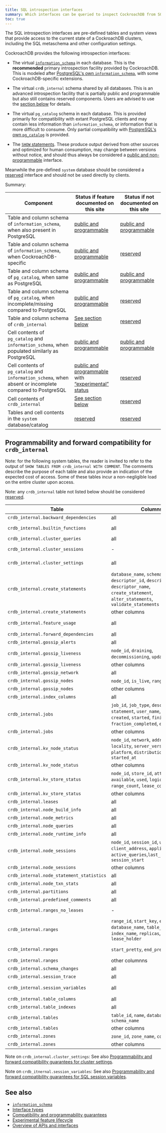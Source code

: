 ```yaml
---
title: SQL introspection interfaces
summary: Which interfaces can be queried to inspect CockroachDB from SQL and forward compatibility guarantees.
toc: true
---
```


The SQL introspection interfaces are pre-defined tables and system
views that provide access to the current state of a CockroachDB
clusters, including the SQL metaschema and other configuration
settings.

CockroachDB provides the following introspection interfaces:

- The virtual [`information_schema`](information-schema.html) in each
  database. This is the **recommended** primary introspection facility
  provided by CockroachDB. This is modeled after [PostgreSQL's own
  `information_schema`](https://www.postgresql.org/docs/11/information-schema.html),
  with some CockroachDB-specific extensions.

- The virtual `crdb_internal` schema shared by all databases.  This is
  an advanced introspection facility that is partially public and
  programmable but also still contains reserved components. Users are
  advised to use the [section
  below](#programmability-and-forward-compatibility-for-crdb_internal)
  for details.

- The virtual `pg_catalog` schema in each database. This is provided
  primarily for compatibility with extant PostgreSQL clients and may
  contain less information than `information_schema`, or information
  that is more difficult to consume. Only partial compatibility with
  [PostgreSQL's own
  `pg_catalog`](https://www.postgresql.org/docs/11/catalogs.html) is
  provided.

- The [`SHOW` statements](sql-statements.html). These produce output
  derived from other sources and optimized for human consumption, may
  change between versions without notice, and should thus always be
  considered a [public and non-programmable] interface.

Meanwhile the pre-defined `system` database should be considered a
[reserved] interface and should not be used directly by clients.

Summary:

| Component                                                                                                | Status if feature documented on this site                                                    | Status if not documented on this site |
|----------------------------------------------------------------------------------------------------------|----------------------------------------------------------------------------------------------|---------------------------------------|
| Table and column schema of `information_schema`, when also present in PostgreSQL                         | [public and programmable]                                                                    | [public and programmable]             |
| Table and column schema of `information_schema`, when CockroachDB-specific                               | [public and programmable]                                                                    | [reserved]                            |
| Table and column schema of `pg_catalog`, when same as PostgreSQL                                         | [public and programmable]                                                                    | [public and programmable]             |
| Table and column schema of `pg_catalog`, when incomplete/missing compared to PostgreSQL                  | [public and programmable]                                                                    | [reserved]                            |
| Table and column schema of `crdb_internal`                                                               | [See section below](#programmability-and-forward-compatibility-for-crdb_internal)            | [reserved]                            |
| Cell contents of `pg_catalog` and `information_schema`, when populated similarly as PostgreSQL           | [public and programmable]                                                                    | [public and programmable]             |
| Cell contents of `pg_catalog` and `information_schema`, when absent or incomplete compared to PostgreSQL | [public and programmable] with  [“experimental” status](experimental-feature-lifecycle.html) | [reserved]                            |
| Cell contents of `crdb_internal`                                                                         | [See section below](#programmability-and-forward-compatibility-for-crdb_internal)            | [reserved]                            |
| Tables and cell contents in the `system` database/catalog                                                | [reserved]                                                                                   | [reserved]                            |

## Programmability and forward compatibility for `crdb_internal`

Note: for the following system tables, the reader is invited to refer
to the output of `SHOW TABLES FROM crdb_internal WITH COMMENT`. The
comments describe the purpose of each table and also provide an
indication of the expected cost of access. Some of these tables incur
a non-negligible load on the entire cluster upon access.

Note: any `crdb_internal` table not listed below should be considered
[reserved].

| Table                                     | Columns                                                                                                                                              | Status                                    |
|-------------------------------------------|------------------------------------------------------------------------------------------------------------------------------------------------------|-------------------------------------------|
| `crdb_internal.backward_dependencies`     | all                                                                                                                                                  | [reserved]                                |
| `crdb_internal.builtin_functions`         | all                                                                                                                                                  | [reserved], use `pg_catalog.pg_proc`      |
| `crdb_internal.cluster_queries`           | all                                                                                                                                                  | [public and programmable]                 |
| `crdb_internal.cluster_sessions`          | -                                                                                                                                                    | same as `crdb_internal.node_sessions`     |
| `crdb_internal.cluster_settings`          | all                                                                                                                                                  | [public and programmable], see note below |
| `crdb_internal.create_statements`         | `database_name`, `schema_name`, `descriptor_id`, `descriptor_type`, `descriptor_name`, `create_statement`, `alter_statements`, `validate_statements` | [public and programmable]                 |
| `crdb_internal.create_statements`         | other columns                                                                                                                                        | [reserved]                                |
| `crdb_internal.feature_usage`             | all                                                                                                                                                  | [public and non-programmable]             |
| `crdb_internal.forward_dependencies`      | all                                                                                                                                                  | [reserved]                                |
| `crdb_internal.gossip_alerts`             | all                                                                                                                                                  | [reserved]                                |
| `crdb_internal.gossip_liveness`           | `node_id`, `draining`, `decommissioning`, `updated_at`                                                                                               | [public and programmable]                 |
| `crdb_internal.gossip_liveness`           | other columns                                                                                                                                        | [reserved]                                |
| `crdb_internal.gossip_network`            | all                                                                                                                                                  | [public and programmable]                 |
| `crdb_internal.gossip_nodes`              | `node_id`, `is_live`, `ranges`, `leases`                                                                                                             | [public and programmable]                 |
| `crdb_internal.gossip_nodes`              | other columns                                                                                                                                        | [reserved]                                |
| `crdb_internal.index_columns`             | all                                                                                                                                                  | [public and programmable]                 |
| `crdb_internal.jobs`                      | `job_id`, `job_type`, `description`, `statement`, `user_name`, `status`, `created`, `started`, `finished`, `fraction_completed`, `error`             | [public and programmable]                 |
| `crdb_internal.jobs`                      | other columns                                                                                                                                        | [reserved]                                |
| `crdb_internal.kv_node_status`            | `node_id`, `network`, `address`, `attrs`, `locality`, `server_version`, `tag`, `platform`, `distribution`, `type`, `started_at`                      | [public and programmable]                 |
| `crdb_internal.kv_node_status`            | other columns                                                                                                                                        | [reserved]                                |
| `crdb_internal.kv_store_status`           | `node_id`, `store_id`, `attrs`, `capacity`, `available`, `used`, `logical_bytes`, `range_count`, `lease_count`                                       | [public and programmable]                 |
| `crdb_internal.kv_store_status`           | other columns                                                                                                                                        | [reserved]                                |
| `crdb_internal.leases`                    | all                                                                                                                                                  | [reserved]                                |
| `crdb_internal.node_build_info`           | all                                                                                                                                                  | [public and programmable]                 |
| `crdb_internal.node_metrics`              | all                                                                                                                                                  | [reserved]                                |
| `crdb_internal.node_queries`              | all                                                                                                                                                  | [public and programmable]                 |
| `crdb_internal.node_runtime_info`         | all                                                                                                                                                  | [public and programmable]                 |
| `crdb_internal.node_sessions`             | `node_id`, `session_id`, `user_name`, `client_address`, `application_name`, `active_queries`,`last_active_query`, `session_start`                    | [public and programmable]                 |
| `crdb_internal.node_sessions`             | other columns                                                                                                                                        | [reserved]                                |
| `crdb_internal.node_statement_statistics` | all                                                                                                                                                  | [public and programmable]                 |
| `crdb_internal.node_txn_stats`            | all                                                                                                                                                  | [public and programmable]                 |
| `crdb_internal.partitions`                | all                                                                                                                                                  | [reserved]                                |
| `crdb_internal.predefined_comments`       | all                                                                                                                                                  | [reserved]                                |
| `crdb_internal.ranges_no_leases`          | -                                                                                                                                                    | same as `crdb_internal.ranges`            |
| `crdb_internal.ranges`                    | `range_id`, `start_key`, `end_key`, `database_name`, `table_name`, `index_name`, `replicas`, `lease_holder`                                          | [public and programmable]                 |
| `crdb_internal.ranges`                    | `start_pretty`, `end_pretty`                                                                                                                         | [public and non-programmable]             |
| `crdb_internal.ranges`                    | other columnns                                                                                                                                       | [reserved]                                |
| `crdb_internal.schema_changes`            | all                                                                                                                                                  | [reserved]                                |
| `crdb_internal.session_trace`             | all                                                                                                                                                  | [reserved]                                |
| `crdb_internal.session_variables`         | all                                                                                                                                                  | [public and programmable], see note below |
| `crdb_internal.table_columns`             | all                                                                                                                                                  | [public and programmable]                 |
| `crdb_internal.table_indexes`             | all                                                                                                                                                  | [public and programmable]                 |
| `crdb_internal.tables`                    | `table_id`, `name`, `database_name`, `schema_name`                                                                                                   | [public and programmable]                 |
| `crdb_internal.tables`                    | other columns                                                                                                                                        | [reserved]                                |
| `crdb_internal.zones`                     | `zone_id`, `zone_name`, `config_sql`                                                                                                                 | [public and programmable]                 |
| `crdb_internal.zones`                     | other columns                                                                                                                                        | [reserved]                                |

Note on `crdb_internal.cluster_settings`: See also [Programmability and forward compatibility guarantees for cluster settings](programmability-of-other-interfaces.html#cluster-settings).

Note on `crdb_itnernal.session_variables`: See also [Programmability and forward compatibility guarantees for SQL session variables](programmability-of-session-variables.html).

## See also

- [`information_schema`](information-schema.html)
- [Interface types](interface-types.html)
- [Compatibility and programmability guarantees](compatibility-and-programmability-guarantees.html)
- [Experimental feature lifecycle](experimental-feature-lifecycle.html)
- [Overview of APIs and interfaces](overview-of-apis-and-interfaces.html)

[public and programmable]: interface-types.html#public-and-programmable-interfaces
[public and non-programmable]: interface-types.html#public-and-non-programmable-interfaces
[reserved]: interface-types.html#reserved-interfaces
